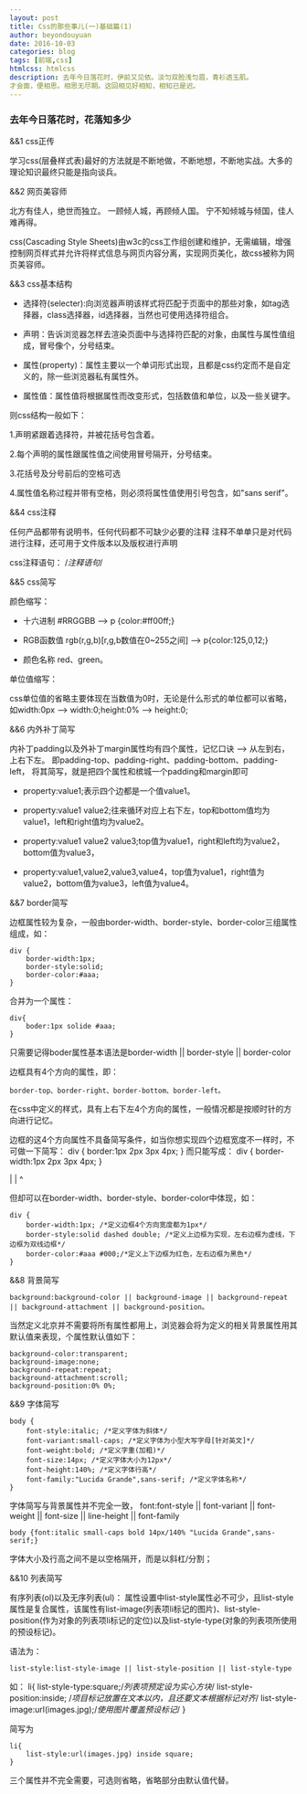 ```yaml
---
layout: post
title: Css的那些事儿(一)基础篇(1)
author: beyondouyuan
date: 2016-10-03
categories: blog
tags: [前端,css]
htmlcss: htmlcss
description: 去年今日落花时，伊前又见依。淡匀双脸浅匀眉，青衫透玉肌。
才会面，便相思。相思无尽期。这回相见好相知，相知已是迟。
---
```


###  去年今日落花时，花落知多少 ###

 &&1  css正传

学习css(层叠样式表)最好的方法就是不断地做，不断地想，不断地实战。大多的理论知识最终只能是指向谈兵。

 &&2 网页美容师

北方有佳人，绝世而独立。
一顾倾人城，再顾倾人国。
宁不知倾城与倾国，佳人难再得。

css(Cascading Style Sheets)由w3c的css工作组创建和维护，无需编辑，增强控制网页样式并允许将样式信息与网页内容分离，实现网页美化，故css被称为网页美容师。

 &&3  css基本结构

- 选择符(selecter):向浏览器声明该样式将匹配于页面中的那些对象，如tag选择器，class选择器，id选择器，当然也可使用选择符组合。

- 声明：告诉浏览器怎样去渲染页面中与选择符匹配的对象，由属性与属性值组成，冒号像个，分号结束。

- 属性(property)：属性主要以一个单词形式出现，且都是css约定而不是自定义的，除一些浏览器私有属性外。

- 属性值：属性值将根据属性而改变形式，包括数值和单位，以及一些关键字。

则css结构一般如下：

1.声明紧跟着选择符，并被花括号包含着。

2.每个声明的属性跟属性值之间使用冒号隔开，分号结束。

3.花括号及分号前后的空格可选

4.属性值名称过程并带有空格，则必须将属性值使用引号包含，如"sans serif"。


 &&4 css注释

任何产品都带有说明书，任何代码都不可缺少必要的注释
注释不单单只是对代码进行注释，还可用于文件版本以及版权进行声明

css注释语句：
/*注释语句*/

 &&5 css简写

颜色缩写：
- 十六进制 #RRGGBB --> p {color:#ff00ff;}

- RGB函数值 rgb(r,g,b)[r,g,b数值在0~255之间] --> p{color:125,0,12;}

- 颜色名称 red、green。


单位值缩写：

css单位值的省略主要体现在当数值为0时，无论是什么形式的单位都可以省略，如width:0px --> width:0;height:0% --> height:0;

 &&6 内外补丁简写

内补丁padding以及外补丁margin属性均有四个属性，记忆口诀 --> 从左到右，上右下左。
即padding-top、padding-right、padding-bottom、padding-left，
将其简写，就是把四个属性和槟城一个padding和margin即可

- property:value1;表示四个边都是一个值value1。

- property:value1 value2;往来循环对应上右下左，top和bottom值均为value1，left和right值均为value2。

- property:value1 value2 value3;top值为value1，right和left均为value2，bottom值为value3，

- property:value1,value2,value3,value4，top值为value1，right值为value2，bottom值为value3，left值为value4。


 &&7 border简写

边框属性较为复杂，一般由border-width、border-style、border-color三组属性组成，如：

	div {
		border-width:1px;
		border-style:solid;
		border-color:#aaa;
	}

合并为一个属性：

	div{
		boder:1px solide #aaa;
	}

只需要记得boder属性基本语法是border-width || border-style || border-color

边框具有4个方向的属性，即：

	border-top、border-right、border-bottom、border-left。

在css中定义的样式，具有上右下左4个方向的属性，一般情况都是按顺时针的方向进行记忆。

边框的这4个方向属性不具备简写条件，如当你想实现四个边框宽度不一样时，不可做一下简写：
	div {
		border:1px 2px 3px 4px;
	}
而只能写成：
	div {
		border-width:1px 2px 3px 4px;
	}

|
|
^

但却可以在border-width、border-style、border-color中体现，如：

	div {
		border-width:1px; /*定义边框4个方向宽度都为1px*/
		border-style:solid dashed double; /*定义上边框为实现，左右边框为虚线，下边框为双线边框*/
		border-color:#aaa #000;/*定义上下边框为红色，左右边框为黑色*/
	}


 &&8 背景简写

	background:background-color || background-image || background-repeat || background-attachment || background-position。

当然定义北京并不需要将所有属性都用上，浏览器会将为定义的相关背景属性用其默认值来表现，个属性默认值如下：

	background-color:transparent;
	background-image:none;
	background-repeat:repeat;
	background-attachment:scroll;
	background-position:0% 0%;

 &&9 字体简写

	body {
		font-style:italic; /*定义字体为斜体*/
		font-variant:small-caps; /*定义字体为小型大写字母[针对英文]*/
		font-weight:bold; /*定义字重(加粗)*/
		font-size:14px; /*定义字体大小为12px*/
		font-height:140%; /*定义字体行高*/
		font-family:"Lucida Grande",sans-serif; /*定义字体名称*/
	}

字体简写与背景属性并不完全一致，
	font:font-style || font-variant || font-weight || font-size || line-height || font-family

	body {font:italic small-caps bold 14px/140% "Lucida Grande",sans-serif;}

字体大小及行高之间不是以空格隔开，而是以斜杠/分割；

 &&10 列表简写

有序列表(ol)以及无序列表(ul)：
属性设置中list-style属性必不可少，且list-style属性是复合属性，该属性有list-image(列表项li标记的图片)、list-style-position(作为对象的列表项li标记的定位)以及list-style-type(对象的列表项所使用的预设标记)。

语法为：

	list-style:list-style-image || list-style-position || list-style-type


如：
	li{
		list-style-type:square;/*列表项预定设为实心方块*/
		list-style-position:inside; /*项目标记放置在文本以内，且还要文本根据标记对齐*/
		list-style-image:url(images.jpg);/*使用图片覆盖预设标记*/
	}

简写为

	li{
		list-style:url(images.jpg) inside square;
	}

三个属性并不完全需要，可选则省略，省略部分由默认值代替。

